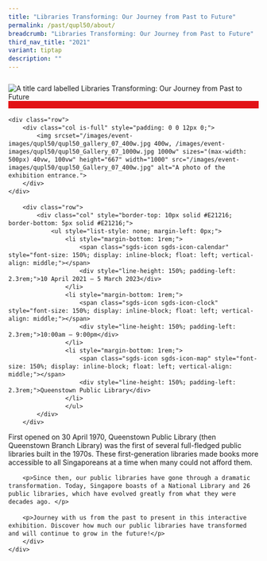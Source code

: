 ```yaml
---
title: "Libraries Transforming: Our Journey from Past to Future"
permalink: /past/qupl50/about/
breadcrumb: "Libraries Transforming: Our Journey from Past to Future"
third_nav_title: "2021"
variant: tiptap
description: ""
---
```

<section class="section__about">
<div class="container__card">
    <div class="row">
        <div class="col is-full" style="border-bottom: 15px solid #E21216; padding: 12px 0 0 0;">
            <img srcset="/images/event-images/qupl50/qupl50_banner_400w.jpg 400w, /images/event-images/qupl50/qupl50_banner_1000w.jpg 1000w" sizes="(max-width: 500px) 40vw, 100vw" height="355" width="1000" src="/images/event-images/qupl50/qupl50_banner_400w.jpg" alt="A title card labelled Libraries Transforming: Our Journey from Past to Future">
        </div>
    </div>
    
    <div class="row">
        <div class="col is-full" style="padding: 0 0 12px 0;">
            <img srcset="/images/event-images/qupl50/qupl50_gallery_07_400w.jpg 400w, /images/event-images/qupl50/qupl50_Gallery_07_1000w.jpg 1000w" sizes="(max-width: 500px) 40vw, 100vw" height="667" width="1000" src="/images/event-images/qupl50/qupl50_Gallery_07_400w.jpg" alt="A photo of the exhibition entrance.">
        </div>
    </div>
    
        <div class="row">
            <div class="col" style="border-top: 10px solid #E21216; border-bottom: 5px solid #E21216;">
                <ul style="list-style: none; margin-left: 0px;">
                    <li style="margin-bottom: 1rem;">
                        <span class="sgds-icon sgds-icon-calendar" style="font-size: 150%; display: inline-block; float: left; vertical-align: middle;"></span>
                        <div style="line-height: 150%; padding-left: 2.3rem;">10 April 2021 – 5 March 2023</div>
                    </li> 
                    <li style="margin-bottom: 1rem;">
                        <span class="sgds-icon sgds-icon-clock" style="font-size: 150%; display: inline-block; float: left; vertical-align: middle;"></span>
                        <div style="line-height: 150%; padding-left: 2.3rem;">10:00am – 9:00pm</div>
                    </li>          
                    <li style="margin-bottom: 1rem;">
                        <span class="sgds-icon sgds-icon-map" style="font-size: 150%; display: inline-block; float: left; vertical-align: middle;"></span>
                        <div style="line-height: 150%; padding-left: 2.3rem;">Queenstown Public Library</div>
                    </li>                    
                    </ul>
            </div>
        </div>
</div>
    
<div class="container__description">
    <div class="row">
        <div class="col is-full padding--top--lg">
        <p>First opened on 30 April 1970, Queenstown Public Library (then Queenstown Branch Library) was the first of several full-fledged public libraries built in the 1970s.  These first-generation libraries made books more accessible to all Singaporeans at a time when many could not afford them.</p>

        <p>Since then, our public libraries have gone through a dramatic transformation. Today, Singapore boasts of a National Library and 26 public libraries, which have evolved greatly from what they were decades ago. </p>

        <p>Journey with us from the past to present in this interactive exhibition. Discover how much our public libraries have transformed and will continue to grow in the future!</p>
        </div>
    </div>
</div>

</section>